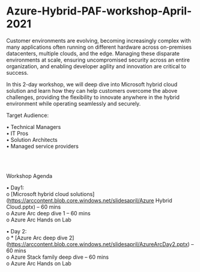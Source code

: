 # Azure-Hybrid-PAF-workshop-April-2021


Customer environments are evolving, becoming increasingly complex with many applications often running on different hardware across on-premises datacenters, multiple clouds, and the edge. Managing these disparate environments at scale, ensuring uncompromised security across an entire organization, and enabling developer agility and innovation are critical to success. 

In this 2-day workshop, we will deep dive into Microsoft hybrid cloud solution and learn how they can help customers overcome the above challenges, providing the flexibility to innovate anywhere in the hybrid environment while operating seamlessly and securely.

Target Audience:  

•	Technical Managers  
•	IT Pros  
•	Solution Architects  
•	Managed service providers  
  
<br/>
<br/>

  
Workshop Agenda  

•	Day1:   
o	[Microsoft hybrid cloud solutions] (https://arccontent.blob.core.windows.net/slidesapril/Azure Hybrid Cloud.pptx) – 60 mins   
o	Azure Arc deep dive 1 – 60 mins  
o	Azure Arc Hands on Lab   

•	Day 2:   
o *	[Azure Arc deep dive 2] (https://arccontent.blob.core.windows.net/slidesapril/AzureArcDay2.pptx) – 60 mins  
o	Azure Stack family deep dive – 60 mins   
o	Azure Arc Hands on Lab   



